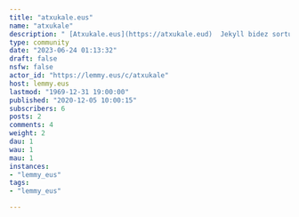 ```yaml
---
title: "atxukale.eus" 
name: "atxukale"
description: " [Atxukale.eus](https://atxukale.eud)  Jekyll bidez sortutako blog estatikoa denez, komunitate hau erabiliko det blogean idazten ditudan artikuluen iruzkinak jaso eta erantzuteko, ea esperimentua nola ateratzen den"
type: community
date: "2023-06-24 01:13:32"
draft: false
nsfw: false
actor_id: "https://lemmy.eus/c/atxukale"
host: lemmy.eus
lastmod: "1969-12-31 19:00:00"
published: "2020-12-05 10:00:15"
subscribers: 6
posts: 2
comments: 4
weight: 2
dau: 1
wau: 1
mau: 1
instances:
- "lemmy_eus"
tags: 
- "lemmy_eus"

---
```

